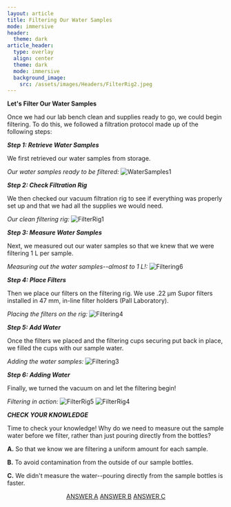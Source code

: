 ```yaml
---
layout: article
title: Filtering Our Water Samples
mode: immersive
header:
  theme: dark
article_header:
  type: overlay
  align: center
  theme: dark
  mode: immersive
  background_image:
    src: /assets/images/Headers/FilterRig2.jpeg
---
```


**Let's Filter Our Water Samples**

Once we had our lab bench clean and supplies ready to go, we could begin filtering. To do this, we followed a filtration protocol made up of the following steps: 


***Step 1: Retrieve Water Samples***    

We first retrieved our water samples from storage.

*Our water samples ready to be filtered:*
![WaterSamples1](/assets/images/BIG-FILT/WaterSamples1.JPG) 



***Step 2: Check Filtration Rig*** 

We then checked our vacuum filtration rig to see if everything was properly set up and that we had all the supplies we would need. 

*Our clean filtering rig:*
![FilterRig1](/assets/images/BIG-FILT/FilterRig1.jpeg) 



***Step 3: Measure Water Samples*** 

Next, we measured out our water samples so that we knew that we were filtering 1 L per sample. 

*Measuring out the water samples--almost to 1 L!:*
![Filtering6](/assets/images/BIG-FILT/Filtering6.jpeg) 



***Step 4: Place Filters*** 

Then we place our filters on the filtering rig. We use .22 μm Supor filters installed in 47 mm, in-line filter holders (Pall Laboratory). 

*Placing the filters on the rig:*
![Filtering4](/assets/images/BIG-FILT/Filtering4.jpeg)  



***Step 5: Add Water*** 

Once the filters we placed and the filtering cups securing put back in place, we filled the cups with our sample water.

*Adding the water samples:*
![Filtering3](/assets/images/BIG-FILT/Filtering3.jpeg)   



***Step 6: Adding Water*** 

Finally, we turned the vacuum on and let the filtering begin!

*Filtering in action:*
![FilterRig5](/assets/images/BIG-FILT/FilterRig5.jpeg) 
![FilterRig4](/assets/images/BIG-FILT/FilterRig4.jpeg)  



***CHECK YOUR KNOWLEDGE***

Time to check your knowledge! Why do we need to measure out the sample water before we filter, rather than just pouring directly from the bottles?

**A.** So that we know we are filtering a uniform amount for each sample. 

**B.** To avoid contamination from the outside of our sample bottles. 

**C.** We didn't measure the water--pouring directly from the sample bottles is faster.

 

<p align="center">
<a class="button button--outline-primary button--pill" href="Storing1">ANSWER A</a> <a class="button button--outline-primary button--pill" href="Storing2">ANSWER B</a> <a class="button button--outline-primary button--pill" href="Storing2">ANSWER C</a></p>
